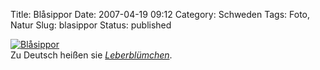 Title: Blåsippor
Date: 2007-04-19 09:12
Category: Schweden
Tags: Foto, Natur
Slug: blasippor
Status: published

[![Blåsippor](/pic/blasippor_s.jpg "Blåsippor")](/pic/blasippor_l.jpg)  
Zu Deutsch heißen sie
[*Leberblümchen*](http://de.wikipedia.org/wiki/Leberbl%C3%BCmchen).

